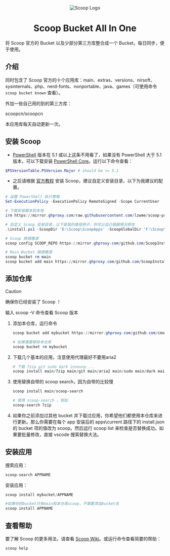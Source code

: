 <p align="center"><img src="https://cdn.jsdelivr.net/gh/cmontage/scoopbucket@main/bin/scoop.png" alt="Scoop Logo" ></p>

<h1 align="center">Scoop Bucket All In One</h1>

将 Scoop 官方的 Bucket 以及少部分第三方库整合成一个 Bucket，每日同步，便于使用。

## 介绍

同时包含了 Scoop 官方的十个应用库：main、extras、versions、nirsoft、sysinternals、php、nerd-fonts、nonportable、java、games（可使用命令 `scoop bucket known` 查看）。

外加一些自己用的到的第三方库：

scoopcn/scoopcn

本应用库每天自动更新一次。

## 安装 Scoop

- [PowerShell](https://learn.microsoft.com/zh-cn/powershell/) 版本在 5.1 或以上这条不用看了，如果没有 PowerShell 大于 5.1 版本，可以下载安装 [PowerShell Core](https://github.com/PowerShell/PowerShell)。运行以下命令查看：

```powershell
$PSVersionTable.PSVersion.Major # should be >= 5.1
```

- 之后请根据 [官方教程](https://github.com/ScoopInstaller/Install#readme) 安装 Scoop，建议自定义安装目录，以下为我建议的配置。

```powershell
# 设置 PowerShell 执行策略
Set-ExecutionPolicy -ExecutionPolicy RemoteSigned -Scope CurrentUser

# 下载安装脚本到本地
irm https://mirror.ghproxy.com/raw.githubusercontent.com/lzwme/scoop-proxy-cn/master/install.ps1 | iex

# 自定义 Scoop 安装目录，以下是我的路径例子，你可以自己根据情况修改
.\install.ps1 -ScoopDir 'D:\Scoop\ScoopApps' -ScoopGlobalDir 'F:\Scoop\ScoopApps-G' -NoProxy

# Scoop 换镜像源
scoop config SCOOP_REPO https://mirror.ghproxy.com/github.com/ScoopInstaller/Scoop

# Main Bucket 换镜像源
scoop bucket rm main
scoop bucket add main https://mirror.ghproxy.com/github.com/ScoopInstaller/Main
```

## 添加仓库

> [!CAUTION]
> 确保你已经安装了 Scoop ！
>
> 输入 scoop -V 命令查看 Scoop 版本

1. 添加本仓库，运行命令

    ```powershell
    scoop bucket add mybucket https://mirror.ghproxy.com/github.com/cmontage/scoopbucket

    # 如果需要移除本仓库
    scoop bucket rm mybucket
    ```

2. 下载几个基本的应用，注意使用代理最好不要用aria2

    ```powershell
    # 下载 7zip git sudo dark innounp ...
    scoop install main/7zip main/git main/aria2 main/sudo main/dark main/innounp 
    ```

3. 使用替换自带的 scoop search，因为自带的比较慢

    ```powershell
    scoop install main/scoop-search

    # 使用 scoop-search ，例如
    scoop-search 7zip
    ```

4. 如果你之前添加过其他 bucket 并下载过应用，你希望他们都使用本仓库来进行更新。那么你需要在每个 app 安装后的 apps\current 路径下的 install.json 的 bucket 项的值改为 scoop。然后运行 scoop list 来检查是否替换成功。如果要批量修改，直接 vscode 搜索替换大法。

## 安装应用

搜索应用：

```powershell
scoop-search APPNAME
```

安装应用：

```powershell
scoop install mybucket/APPNAME

#如果你的bucket只有main和本仓库scoop，不需要添加bucket名
scoop install APPNAME
```

## 查看帮助

要了解 Scoop 的更多用法，请查看 [Scoop Wiki](https://github.com/ScoopInstaller/Scoop/wiki)。或运行命令查看简要的帮助：

```powershell
scoop help
```

